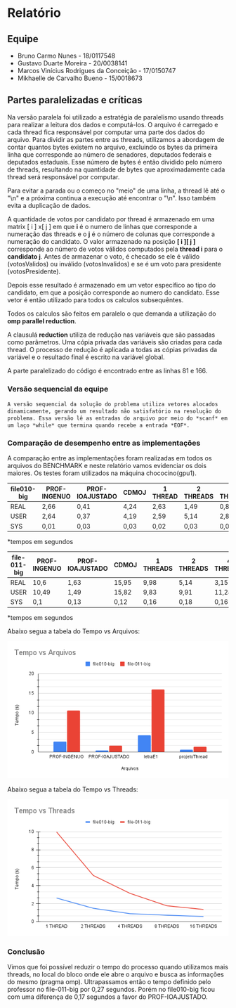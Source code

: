 # Relatório

## Equipe

- Bruno Carmo Nunes - 18/0117548
- Gustavo Duarte Moreira - 20/0038141
- Marcos Vinícius Rodrigues da Conceição - 17/0150747	
- Mikhaelle de Carvalho Bueno - 15/0018673

## Partes paralelizadas e críticas

Na versão paralela foi utilizado a estratégia de paralelismo usando threads para realizar a leitura dos dados e computá-los.
O arquivo é carregado e cada thread fica responsável por computar uma parte dos dados do arquivo. Para dividir as partes entre as threads, utilizamos a abordagem de contar quantos bytes existem no arquivo, excluindo os bytes da primeira linha que corresponde ao número de senadores, deputados federais e deputados estaduais. Esse número de bytes é então dividido pelo número de threads, resultando na quantidade de bytes que aproximadamente cada thread será responsável por computar.

Para evitar a parada ou o começo no "meio" de uma linha, a thread lê até o "\n" e a próxima continua a execução até encontrar o "\n". Isso também evita a duplicação de dados.

A quantidade de votos por candidato por thread é armazenado em uma matrix [ i ] x[ j ] em que __i__ é o 
numero de linhas que corresponde a numeração das threads e o __j__ é o número de colunas que corresponde a 
numeração do candidato. O valor armazenado na posição __[ i ][ j ]__ corresponde ao número de votos válidos computados pela __thread i__ para o __candidato j__. Antes de armazenar o voto, é checado se ele é válido (votosValidos) ou inválido (votosInvalidos) e se é um voto para presidente (votosPresidente).


Depois esse resultado é armazenado em um vetor específico ao tipo do candidato, em que a posição corresponde ao numero do candidato. Esse vetor é então utilizado para todos os calculos subsequêntes.


Todos os calculos são feitos em paralelo o que demanda a utilização do __omp parallel reduction__.

A clausulá __reduction__ utiliza de redução nas variáveis que são passadas como parâmetros. Uma cópia privada das variáveis ​​são criadas para cada thread. O processo de redução é aplicada a todas as cópias privadas da variável e o resultado final é escrito na variável global.


A parte paralelizado do código é encontrado entre as linhas 81 e 166.


### Versão sequencial da equipe

    A versão sequencial da solução do problema utiliza vetores alocados dinamicamente, gerando um resultado não satisfatório na resolução do problema. Essa versão lê as entradas do arquivo por meio do *scanf* em um laço *while* que termina quando recebe a entrada *EOF*. 


### Comparação de desempenho entre as implementações


A comparação entre as implementações foram realizadas em todos os arquivos do BENCHMARK e neste relatório vamos evidenciar os dois maiores. Os testes foram utilizados na máquina chococino(gpu1).

| file010-big | PROF-INGENUO | PROF-IOAJUSTADO | CDMOJ | 1 THREAD | 2 THREADS | 4 THREADS | 8 THREADS | 16 THREADS |
| ----------- | ------------ | -------------- | ----- | -------- | --------- | --------- | --------- | ---------- |
| REAL        | 2,66         | 0,41           | 4,24  | 2,63     | 1,49      | 0,89      | 0,72      | 0,58       |
| USER        | 2,64         | 0,37           | 4,19  | 2,59     | 5,14      | 2,85      | 3,57      | 4,42       |
| SYS         | 0,01         | 0,03           | 0,03  | 0,02     | 0,03      | 0,03      | 0,02      | 0,1        |

*tempos em segundos

| file-011-big | PROF-INGENUO | PROF-IOAJUSTADO | CDMOJ | 1 THREADS | 2 THREADS | 4 THREADS | 8 THREADS | 16 THREADS |
| ------------ | ------------ | --------------- | ----- | --------- | --------- | --------- | --------- | ---------- |
| REAL         | 10,6         | 1,63            | 15,95 | 9,98      | 5,14      | 3,15      | 1,77      | 1,36       |
| USER         | 10,49        | 1,49            | 15,82 | 9,83      | 9,91      | 11,24     | 12,03     | 16,79      |
| SYS          | 0,1          | 0,13            | 0,12  | 0,16      | 0,18      | 0,16      | 0,12      | 0,17       |

*tempos em segundos

Abaixo segua a tabela do Tempo vs Arquivos:

![Imagem1](./img/TempoXArquivos.png)


Abaixo segua a tabela do Tempo vs Threads:

![Imagem2](./img/TempoXThreads.png)


### Conclusão

Vimos que foi possível reduzir o tempo do processo quando utilizamos mais threads, no local do bloco onde ele abre o arquivo e busca as informações do mesmo (pragma omp). Ultrapassamos então o tempo definido pelo professor no file-011-big por 0,27 segundos. Porém no file010-big ficou com uma diferença de 0,17 segundos a favor do PROF-IOAJUSTADO.